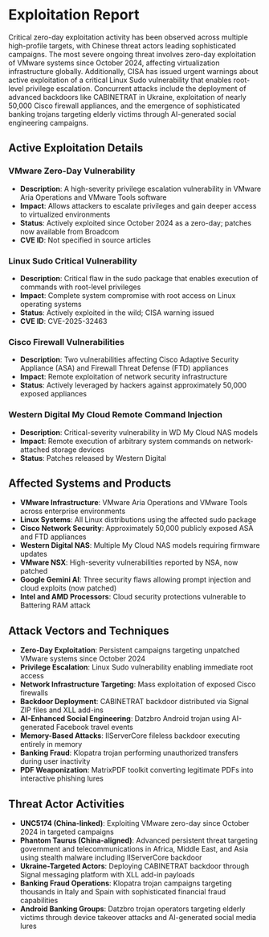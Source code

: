 # Exploitation Report

Critical zero-day exploitation activity has been observed across multiple high-profile targets, with Chinese threat actors leading sophisticated campaigns. The most severe ongoing threat involves zero-day exploitation of VMware systems since October 2024, affecting virtualization infrastructure globally. Additionally, CISA has issued urgent warnings about active exploitation of a critical Linux Sudo vulnerability that enables root-level privilege escalation. Concurrent attacks include the deployment of advanced backdoors like CABINETRAT in Ukraine, exploitation of nearly 50,000 Cisco firewall appliances, and the emergence of sophisticated banking trojans targeting elderly victims through AI-generated social engineering campaigns.

## Active Exploitation Details

### VMware Zero-Day Vulnerability
- **Description**: A high-severity privilege escalation vulnerability in VMware Aria Operations and VMware Tools software
- **Impact**: Allows attackers to escalate privileges and gain deeper access to virtualized environments
- **Status**: Actively exploited since October 2024 as a zero-day; patches now available from Broadcom
- **CVE ID**: Not specified in source articles

### Linux Sudo Critical Vulnerability
- **Description**: Critical flaw in the sudo package that enables execution of commands with root-level privileges
- **Impact**: Complete system compromise with root access on Linux operating systems
- **Status**: Actively exploited in the wild; CISA warning issued
- **CVE ID**: CVE-2025-32463

### Cisco Firewall Vulnerabilities
- **Description**: Two vulnerabilities affecting Cisco Adaptive Security Appliance (ASA) and Firewall Threat Defense (FTD) appliances
- **Impact**: Remote exploitation of network security infrastructure
- **Status**: Actively leveraged by hackers against approximately 50,000 exposed appliances

### Western Digital My Cloud Remote Command Injection
- **Description**: Critical-severity vulnerability in WD My Cloud NAS models
- **Impact**: Remote execution of arbitrary system commands on network-attached storage devices
- **Status**: Patches released by Western Digital

## Affected Systems and Products

- **VMware Infrastructure**: VMware Aria Operations and VMware Tools across enterprise environments
- **Linux Systems**: All Linux distributions using the affected sudo package
- **Cisco Network Security**: Approximately 50,000 publicly exposed ASA and FTD appliances
- **Western Digital NAS**: Multiple My Cloud NAS models requiring firmware updates
- **VMware NSX**: High-severity vulnerabilities reported by NSA, now patched
- **Google Gemini AI**: Three security flaws allowing prompt injection and cloud exploits (now patched)
- **Intel and AMD Processors**: Cloud security protections vulnerable to Battering RAM attack

## Attack Vectors and Techniques

- **Zero-Day Exploitation**: Persistent campaigns targeting unpatched VMware systems since October 2024
- **Privilege Escalation**: Linux Sudo vulnerability enabling immediate root access
- **Network Infrastructure Targeting**: Mass exploitation of exposed Cisco firewalls
- **Backdoor Deployment**: CABINETRAT backdoor distributed via Signal ZIP files and XLL add-ins
- **AI-Enhanced Social Engineering**: Datzbro Android trojan using AI-generated Facebook travel events
- **Memory-Based Attacks**: IIServerCore fileless backdoor executing entirely in memory
- **Banking Fraud**: Klopatra trojan performing unauthorized transfers during user inactivity
- **PDF Weaponization**: MatrixPDF toolkit converting legitimate PDFs into interactive phishing lures

## Threat Actor Activities

- **UNC5174 (China-linked)**: Exploiting VMware zero-day since October 2024 in targeted campaigns
- **Phantom Taurus (China-aligned)**: Advanced persistent threat targeting government and telecommunications in Africa, Middle East, and Asia using stealth malware including IIServerCore backdoor
- **Ukraine-Targeted Actors**: Deploying CABINETRAT backdoor through Signal messaging platform with XLL add-in payloads
- **Banking Fraud Operations**: Klopatra trojan campaigns targeting thousands in Italy and Spain with sophisticated financial fraud capabilities
- **Android Banking Groups**: Datzbro trojan operators targeting elderly victims through device takeover attacks and AI-generated social media lures